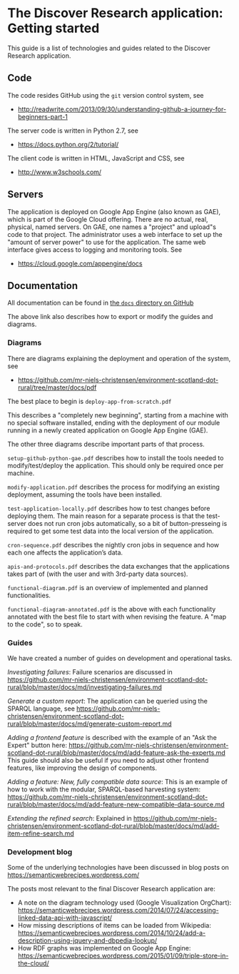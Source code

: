 The Discover Research application: Getting started
==================================================

This guide is a list of technologies and guides related to the Discover Research application.

## Code

The code resides GitHub using the `git` version control system, see
- http://readwrite.com/2013/09/30/understanding-github-a-journey-for-beginners-part-1

The server code is written in Python 2.7, see
- https://docs.python.org/2/tutorial/

The client code is written in HTML, JavaScript and CSS, see
- http://www.w3schools.com/

## Servers

The application is deployed on Google App Engine (also known as GAE), which is part of the Google Cloud offering. There are no actual, real, physical, named servers. On GAE, one names a "project" and upload"s code to that project. The administrator uses a web interface to set up the "amount of server power" to use for the application. The same web interface gives access to logging and monitoring tools. See
- https://cloud.google.com/appengine/docs

## Documentation

All documentation can be found in [the `docs` directory on GitHub](https://github.com/mr-niels-christensen/environment-scotland-dot-rural/tree/master/docs)

The above link also describes how to export or modify the guides and diagrams.

### Diagrams

There are diagrams explaining the deployment and operation of the system, see
- https://github.com/mr-niels-christensen/environment-scotland-dot-rural/tree/master/docs/pdf

The best place to begin is `deploy-app-from-scratch.pdf`

This describes a "completely new beginning", starting from a machine with no special software installed, ending with the deployment of our module running in a newly created application on Google App Engine (GAE).

The other three diagrams describe important parts of that process.

`setup-github-python-gae.pdf` describes how to install the tools needed to modify/test/deploy the application. This should only be required once per machine.

`modify-application.pdf` describes the process for modifying an existing deployment, assuming the tools have been installed.

`test-application-locally.pdf` describes how to test changes before deploying them. The main reason for a separate process is that the test-server does not run cron jobs automatically, so a bit of button-presseing is required to get some test data into the local version of the application.

`cron-sequence.pdf` describes the nightly cron jobs in sequence and how each one affects the application’s data.

`apis-and-protocols.pdf` describes the data exchanges that the applications takes part of (with the user and with 3rd-party data sources).

`functional-diagram.pdf` is an overview of implemented and planned functionalities.

`functional-diagram-annotated.pdf` is the above with each functionality annotated with the best file to start with when revising the feature. A "map to the code", so to speak.

### Guides

We have created a number of guides on development and operational tasks.

_Investigating failures_: Failure scenarios are discussed in https://github.com/mr-niels-christensen/environment-scotland-dot-rural/blob/master/docs/md/investigating-failures.md

_Generate a custom report_: The application can be queried using the SPARQL language, see https://github.com/mr-niels-christensen/environment-scotland-dot-rural/blob/master/docs/md/generate-custom-report.md

_Adding a frontend feature_ is described with the example of an "Ask the Expert" button here: https://github.com/mr-niels-christensen/environment-scotland-dot-rural/blob/master/docs/md/add-feature-ask-the-experts.md
This guide should also be useful if you need to adjust other frontend features, like improving the design of components.

_Adding a feature: New, fully compatible data source_: This is an example of how to work with the modular, SPARQL-based harvesting system: https://github.com/mr-niels-christensen/environment-scotland-dot-rural/blob/master/docs/md/add-feature-new-compatible-data-source.md

_Extending the refined search_: Explained in https://github.com/mr-niels-christensen/environment-scotland-dot-rural/blob/master/docs/md/add-item-refine-search.md

### Development blog

Some of the underlying technologies have been discussed in blog posts on https://semanticwebrecipes.wordpress.com/

The posts most relevant to the final Discover Research application are:
- A note on the diagram technology used (Google Visualization OrgChart): https://semanticwebrecipes.wordpress.com/2014/07/24/accessing-linked-data-api-with-javascript/
- How missing descriptions of items can be loaded from Wikipedia: https://semanticwebrecipes.wordpress.com/2014/10/24/add-a-description-using-jquery-and-dbpedia-lookup/
- How RDF graphs was implemented on Google App Engine: https://semanticwebrecipes.wordpress.com/2015/01/09/triple-store-in-the-cloud/

